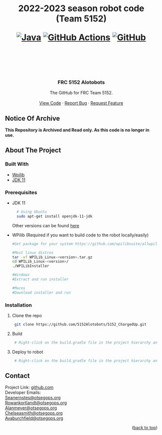 <h1 align="center">2022-2023 season robot code (Team 5152)<br>

[![Java](https://img.shields.io/badge/java-%23ED8B00.svg?style=for-the-badge&logo=java&logoColor=white)](https://jdk.java.net/11/)
[![GitHub Actions](https://img.shields.io/badge/github%20actions-%232671E5.svg?style=for-the-badge&logo=githubactions&logoColor=white)](https://github.com/5152Alotobots/5152_ChargedUp/actions)
[![GitHub](https://img.shields.io/badge/github-%23121011.svg?style=for-the-badge&logo=github&logoColor=white)](https://github.com/5152Alotobots/5152_ChargedUp)

<br>
    </h1>

<!--The GitHub for FRC Team 5152.
TODO:
-Finish Orginization setup
-Add CI/branch protection
<div id="top"></div>
<p align="center">
    <a href="https://github.com/5152Alotobots/5152_ChargedUp/graphs/contributors" alt="Contributors">
        <img src="https://img.shields.io/github/contributors/badges/shields" /></a>
    <a href="https://github.com/5152Alotobots/5152_ChargedUp/pulse" alt="Activity">
        <img src="https://img.shields.io/github/commit-activity/m/badges/shields" /></a>
</p>
<!-- PROJECT LOGO -->
<br />
<div align="center">
  <a href="https://github.com/5152Alotobots">
    <!--<img src="https://upload.wikimedia.org/wikipedia/commons/thumb/e/ee/Aperture_Science.svg/1200px-Aperture_Science.svg.png" alt="Logo" width="200"
    height="200">-->
  </a>

<h3 align="center">FRC 5152 Alotobots</h3>

  <p align="center">
    The GitHub for FRC Team 5152.
    <br />
    <br />
    <a href="https://github.com/5152Alotobots/5152_ChargedUp">View Code</a>
    ·
    <a href="https://github.com/5152Alotobots/5152_ChargedUp/issues">Report Bug</a>
    ·
    <a href="https://github.com/5152Alotobots/5152_ChargedUp/issues">Request Feature</a>
  </p>
</div>

## Notice Of Archive  

**This Repository is Archived and Read only. As this code is no longer in use.**

<!-- TABLE OF CONTENTS -->
<!--
<details>
  <summary>Table of Contents</summary>
  <ol>
    <li>
      <a href="#about-the-project">About The Project</a>
      <ul>
        <li><a href="#built-with">Built With</a></li>
      </ul>
    </li>
    <li>
      <a href="#getting-started">Getting Started</a>
      <ul>
        <li><a href="#prerequisites">Prerequisites</a></li>
        <li><a href="#installation">Installation</a></li>
      </ul>
    </li>
    <li><a href="#usage">Usage</a></li>
    <li><a href="#roadmap">Roadmap</a></li>
    <li><a href="#contributing">Contributing</a></li>
    <li><a href="#license">License</a></li>
    <li><a href="#contact">Contact</a></li>
    <li><a href="#acknowledgments">Acknowledgments</a></li>
  </ol>
</details>
-->

<!--
<!-- ABOUT THE PROJECT -->
## About The Project

### Built With
* [Wpilib](https://wpilib.org/)
* [JDK 11](https://jdk.java.net/11/)

### Prerequisites

* JDK 11
  ```sh
    # Using Ubuntu
    sudo apt-get install openjdk-11-jdk
  ```
  Other versions can be found <a href="https://jdk.java.net/">here</a>

* WPilib (Required if you want to build code to the robot locally/easily)
  ```sh
  #Get package for your system https://github.com/wpilibsuite/allwpilib/releases/
  
  #Most linux distros
  tar -xf WPILib_Linux-<version>.tar.gz
  cd WPILib_Linux-<version>/
  ./WPILibInstaller
  
  #Windows
  #Extract and run installer
  
  #Macos
  #Download installer and run
  ```
### Installation

1. Clone the repo
   ```sh
    git clone https://github.com/5152Alotobots/5152_ChargedUp.git
   ```

2. Build
   ```sh
    # Right-click on the build.gradle file in the project hierarchy and select “Build Robot Code”
   ```

3. Deploy to robot
   ```sh
    # Right-click on the build.gradle file in the project hierarchy and select “Deploy to robot”
   ```

<!-- USAGE EXAMPLES
## Usage
Use this space to show useful examples of how a project can be used. Additional screenshots, code examples and demos work well in this space. You may also link to more resources.
_For more examples, please refer to the [Documentation](https://example.com)_
<p align="right">(<a href="#top">back to top</a>)</p>
-->

<!-- CONTACT -->
## Contact


Project Link: [github.com](https://github.com/5152Alotobots/5152_ChargedUp)<br>
Developer Emails:<br>
Seanernstes@otsegops.org<br>
Rowankortlandt@otsegops.org<br>
Alanmeyer@otsegops.org<br>
Chelseasmith@otsegops.org<br>
Avaburchfield@otsegops.org
<!-- ACKNOWLEDGMENTS -->
<p align="right">(<a href="#top">back to top</a>)</p>
